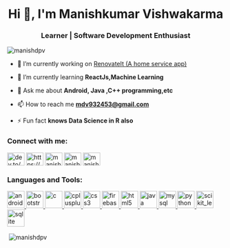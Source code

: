 <h1 align="center">Hi 👋, I'm Manishkumar Vishwakarma</h1>
<h3 align="center">Learner | Software Development Enthusiast</h3>

<p align="left"> <img src="https://komarev.com/ghpvc/?username=manishdpv&label=Profile%20views&color=0e75b6&style=flat" alt="manishdpv" /> </p>

- 🔭 I’m currently working on [RenovateIt (A home service app)](https://github.com/manishdpv/RenovateIt.git)

- 🌱 I’m currently learning **ReactJs,Machine Learning**

- 💬 Ask me about **Android, Java ,C++ programming,etc**

- 📫 How to reach me **mdv932453@gmail.com**

- ⚡ Fun fact **knows Data Science in R also**

<h3 align="left">Connect with me:</h3>
<p align="left">
<a href="https://dev.to/dev.to/manishdpv" target="blank"><img align="center" src="https://cdn.jsdelivr.net/npm/simple-icons@3.0.1/icons/dev-dot-to.svg" alt="dev.to/manishdpv" height="30" width="40" /></a>
<a href="https://linkedin.com/in/https://www.linkedin.com/in/manish-vishwakarma-6aa164191" target="blank"><img align="center" src="https://cdn.jsdelivr.net/npm/simple-icons@3.0.1/icons/linkedin.svg" alt="https://www.linkedin.com/in/manish-vishwakarma-6aa164191" height="30" width="40" /></a>
<a href="https://fb.com/manish vishwakarma" target="blank"><img align="center" src="https://cdn.jsdelivr.net/npm/simple-icons@3.0.1/icons/facebook.svg" alt="manish vishwakarma" height="30" width="40" /></a>
<a href="https://instagram.com/manishdpv" target="blank"><img align="center" src="https://cdn.jsdelivr.net/npm/simple-icons@3.0.1/icons/instagram.svg" alt="manishdpv" height="30" width="40" /></a>
<a href="https://www.hackerrank.com/manish_d_v" target="blank"><img align="center" src="https://cdn.jsdelivr.net/npm/simple-icons@3.0.1/icons/hackerrank.svg" alt="manish_d_v" height="30" width="40" /></a>
</p>

<h3 align="left">Languages and Tools:</h3>
<p align="left"> <a href="https://developer.android.com" target="_blank"> <img src="https://devicons.github.io/devicon/devicon.git/icons/android/android-original-wordmark.svg" alt="android" width="40" height="40"/> </a> <a href="https://getbootstrap.com" target="_blank"> <img src="https://devicons.github.io/devicon/devicon.git/icons/bootstrap/bootstrap-plain.svg" alt="bootstrap" width="40" height="40"/> </a> <a href="https://www.cprogramming.com/" target="_blank"> <img src="https://devicons.github.io/devicon/devicon.git/icons/c/c-original.svg" alt="c" width="40" height="40"/> </a> <a href="https://www.w3schools.com/cpp/" target="_blank"> <img src="https://devicons.github.io/devicon/devicon.git/icons/cplusplus/cplusplus-original.svg" alt="cplusplus" width="40" height="40"/> </a> <a href="https://www.w3schools.com/css/" target="_blank"> <img src="https://devicons.github.io/devicon/devicon.git/icons/css3/css3-original-wordmark.svg" alt="css3" width="40" height="40"/> </a> <a href="https://firebase.google.com/" target="_blank"> <img src="https://www.vectorlogo.zone/logos/firebase/firebase-icon.svg" alt="firebase" width="40" height="40"/> </a> <a href="https://www.w3.org/html/" target="_blank"> <img src="https://devicons.github.io/devicon/devicon.git/icons/html5/html5-original-wordmark.svg" alt="html5" width="40" height="40"/> </a> <a href="https://www.java.com" target="_blank"> <img src="https://devicons.github.io/devicon/devicon.git/icons/java/java-original-wordmark.svg" alt="java" width="40" height="40"/> </a> <a href="https://www.mysql.com/" target="_blank"> <img src="https://devicons.github.io/devicon/devicon.git/icons/mysql/mysql-original-wordmark.svg" alt="mysql" width="40" height="40"/> </a> <a href="https://www.python.org" target="_blank"> <img src="https://devicons.github.io/devicon/devicon.git/icons/python/python-original.svg" alt="python" width="40" height="40"/> </a> <a href="https://scikit-learn.org/" target="_blank"> <img src="https://upload.wikimedia.org/wikipedia/commons/0/05/Scikit_learn_logo_small.svg" alt="scikit_learn" width="40" height="40"/> </a> <a href="https://www.sqlite.org/" target="_blank"> <img src="https://www.vectorlogo.zone/logos/sqlite/sqlite-icon.svg" alt="sqlite" width="40" height="40"/> </a> </p>

<p>&nbsp;<img align="center" src="https://github-readme-stats.vercel.app/api?username=manishdpv&show_icons=true&theme=onedark&bg_color=000000&locale=en" alt="manishdpv" /></p>
